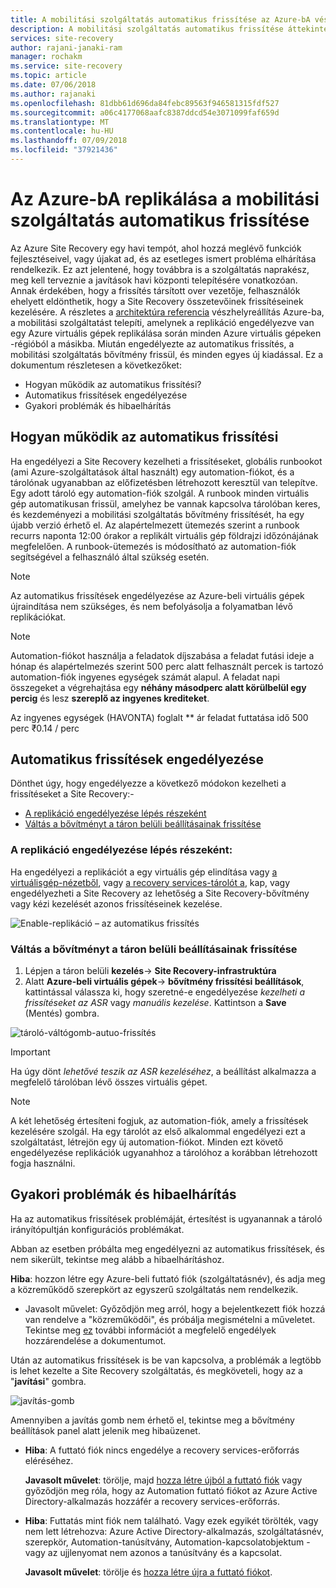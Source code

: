 ```yaml
---
title: A mobilitási szolgáltatás automatikus frissítése az Azure-bA vész-helyreállítási |} A Microsoft Docs
description: A mobilitási szolgáltatás automatikus frissítése áttekintést nyújt, ha az Azure Site Recovery használatával az Azure virtuális gépek replikálása.
services: site-recovery
author: rajani-janaki-ram
manager: rochakm
ms.service: site-recovery
ms.topic: article
ms.date: 07/06/2018
ms.author: rajanaki
ms.openlocfilehash: 81dbb61d696da84febc89563f946581315fdf527
ms.sourcegitcommit: a06c4177068aafc8387ddcd54e3071099faf659d
ms.translationtype: MT
ms.contentlocale: hu-HU
ms.lasthandoff: 07/09/2018
ms.locfileid: "37921436"
---
```

# <a name="automatic-update-of-the-mobility-service-in-azure-to-azure-replication"></a>Az Azure-bA replikálása a mobilitási szolgáltatás automatikus frissítése

Az Azure Site Recovery egy havi tempót, ahol hozzá meglévő funkciók fejlesztéseivel, vagy újakat ad, és az esetleges ismert probléma elhárítása rendelkezik. Ez azt jelentené, hogy továbbra is a szolgáltatás naprakész, meg kell terveznie a javítások havi központi telepítésére vonatkozóan. Annak érdekében, hogy a frissítés társított over vezetője, felhasználók ehelyett eldönthetik, hogy a Site Recovery összetevőinek frissítéseinek kezelésére. A részletes a [architektúra referencia](azure-to-azure-architecture.md) vészhelyreállítás Azure-ba, a mobilitási szolgáltatást telepíti, amelynek a replikáció engedélyezve van egy Azure virtuális gépek replikálása során minden Azure virtuális gépeken -régióból a másikba. Miután engedélyezte az automatikus frissítés, a mobilitási szolgáltatás bővítmény frissül, és minden egyes új kiadással. Ez a dokumentum részletesen a következőket:

- Hogyan működik az automatikus frissítési?
- Automatikus frissítések engedélyezése
- Gyakori problémák és hibaelhárítás
 
## <a name="how-does-automatic-update-work"></a>Hogyan működik az automatikus frissítési

Ha engedélyezi a Site Recovery kezelheti a frissítéseket, globális runbookot (ami Azure-szolgáltatások által használt) egy automation-fiókot, és a tárolónak ugyanabban az előfizetésben létrehozott keresztül van telepítve. Egy adott tároló egy automation-fiók szolgál. A runbook minden virtuális gép automatikusan frissül, amelyhez be vannak kapcsolva tárolóban keres, és kezdeményezi a mobilitási szolgáltatás bővítmény frissítését, ha egy újabb verzió érhető el. Az alapértelmezett ütemezés szerint a runbook recurrs naponta 12:00 órakor a replikált virtuális gép földrajzi időzónájának megfelelően. A runbook-ütemezés is módosítható az automation-fiók segítségével a felhasználó által szükség esetén. 

> [!NOTE]
> Az automatikus frissítések engedélyezése az Azure-beli virtuális gépek újraindítása nem szükséges, és nem befolyásolja a folyamatban lévő replikációkat.

> [!NOTE]
> Automation-fiókot használja a feladatok díjszabása a feladat futási ideje a hónap és alapértelmezés szerint 500 perc alatt felhasznált percek is tartozó automation-fiók ingyenes egységek számát alapul. A feladat napi összegeket a végrehajtása egy **néhány másodperc alatt körülbelül egy percig** és lesz **szereplő az ingyenes krediteket**.

Az ingyenes egységek (HAVONTA) foglalt ** ár feladat futtatása idő 500 perc ₹0.14 / perc

## <a name="enable-automatic-updates"></a>Automatikus frissítések engedélyezése

Dönthet úgy, hogy engedélyezze a következő módokon kezelheti a frissítéseket a Site Recovery:-

- [A replikáció engedélyezése lépés részeként](#as-part-of-the-enable-replication-step)
- [Váltás a bővítményt a táron belüli beállításainak frissítése](#toggle-the-extension-update-settings-inside-the-vault)

### <a name="as-part-of-the-enable-replication-step"></a>A replikáció engedélyezése lépés részeként:

Ha engedélyezi a replikációt a egy virtuális gép elindítása vagy [a virtuálisgép-nézetből](azure-to-azure-quickstart.md), vagy [a recovery services-tárolót a](azure-to-azure-how-to-enable-replication.md), kap, vagy engedélyezheti a Site Recovery az lehetőség a Site Recovery-bővítmény vagy kézi kezelését azonos frissítéseinek kezelése.

![Enable-replikáció – az automatikus frissítés](./media/azure-to-azure-autoupdate/enable-rep.png)

### <a name="toggle-the-extension-update-settings-inside-the-vault"></a>Váltás a bővítményt a táron belüli beállításainak frissítése

1. Lépjen a táron belüli **kezelés**-> **Site Recovery-infrastruktúra**
2. Alatt **Azure-beli virtuális gépek**-> **bővítmény frissítési beállítások**, kattintással válassza ki, hogy szeretné-e engedélyezése *kezelheti a frissítéseket az ASR* vagy *manuális kezelése*. Kattintson a **Save** (Mentés) gombra.

![tároló-váltógomb-autuo-frissítés](./media/azure-to-azure-autoupdate/vault-toggle.png)

> [!Important] 
> Ha úgy dönt *lehetővé teszik az ASR kezeléséhez*, a beállítást alkalmazza a megfelelő tárolóban lévő összes virtuális gépet.


> [!Note] 
> A két lehetőség értesíteni fogjuk, az automation-fiók, amely a frissítések kezelésére szolgál. Ha egy tárolót az első alkalommal engedélyezi ezt a szolgáltatást, létrejön egy új automation-fiókot. Minden ezt követő engedélyezése replikációk ugyanahhoz a tárolóhoz a korábban létrehozott fogja használni.

## <a name="common-issues--troubleshooting"></a>Gyakori problémák és hibaelhárítás

Ha az automatikus frissítések problémáját, értesítést is ugyanannak a tároló irányítópultján konfigurációs problémákat. 

Abban az esetben próbálta meg engedélyezni az automatikus frissítések, és nem sikerült, tekintse meg alább a hibaelhárításhoz.

**Hiba**: hozzon létre egy Azure-beli futtató fiók (szolgáltatásnév), és adja meg a közreműködő szerepkört az egyszerű szolgáltatás nem rendelkezik. 
- Javasolt művelet: Győződjön meg arról, hogy a bejelentkezett fiók hozzá van rendelve a "közreműködői", és próbálja megismételni a műveletet. Tekintse meg [ez](https://docs.microsoft.com/azure/azure-resource-manager/resource-group-create-service-principal-portal#required-permissions) további információt a megfelelő engedélyek hozzárendelése a dokumentumot.
 
Után az automatikus frissítések is be van kapcsolva, a problémák a legtöbb is lehet kezelte a Site Recovery szolgáltatás, és megköveteli, hogy az a "**javítási**" gombra.

![javítás-gomb](./media/azure-to-azure-autoupdate/repair.png)

Amennyiben a javítás gomb nem érhető el, tekintse meg a bővítmény beállítások panel alatt jelenik meg hibaüzenet.

 - **Hiba**: A futtató fiók nincs engedélye a recovery services-erőforrás eléréséhez.

    **Javasolt művelet**: törölje, majd [hozza létre újból a futtató fiók](https://docs.microsoft.com/en-us/azure/automation/automation-create-runas-account) vagy győződjön meg róla, hogy az Automation futtató fiókot az Azure Active Directory-alkalmazás hozzáfér a recovery services-erőforrás.

- **Hiba**: Futtatás mint fiók nem található. Vagy ezek egyikét törölték, vagy nem lett létrehozva: Azure Active Directory-alkalmazás, szolgáltatásnév, szerepkör, Automation-tanúsítvány, Automation-kapcsolatobjektum - vagy az ujjlenyomat nem azonos a tanúsítvány és a kapcsolat. 

    **Javasolt művelet**: törölje és [hozza létre újra a futtató fiókot](https://docs.microsoft.com/en-us/azure/automation/automation-create-runas-account).
